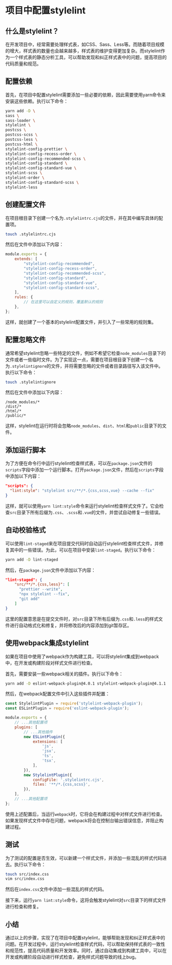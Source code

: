 # 项目中配置stylelint

## 什么是stylelint？

在开发项目中，经常需要处理样式表，如CSS、Sass、Less等。而随着项目规模的增大，样式表的数量也会越来越多，样式表的维护变得更加复杂。而stylelint作为一个样式表的静态分析工具，可以帮助发现和纠正样式表中的问题，提高项目的代码质量和规范。

## 配置依赖

首先，在项目中配置stylelint需要添加一些必要的依赖，因此需要使用yarn命令来安装这些依赖。执行以下命令：

```bash
yarn add -D \
sass \
sass-loader \
stylelint \
postcss \
postcss-scss \
postcss-less \
postcss-html \
stylelint-config-prettier \
stylelint-config-recess-order \
stylelint-config-recommended-scss \
stylelint-config-standard \
stylelint-config-standard-vue \
stylelint-scss \
stylelint-order \
stylelint-config-standard-scss \
stylelint-less
```

## 创建配置文件

在项目根目录下创建一个名为`.stylelintrc.cjs`的文件，并在其中编写具体的配置项。

```bash
touch .stylelintrc.cjs
```

然后在文件中添加以下内容：

```javascript
module.exports = {
    extends: [
        "stylelint-config-recommended",
        "stylelint-config-recess-order",
        "stylelint-config-recommended-scss",
        "stylelint-config-standard",
        "stylelint-config-standard-vue",
        "stylelint-config-standard-scss",
    ],
    rules: {
        // 在这里可以自定义的规则，覆盖默认的规则
    },
};
```

这样，就创建了一个基本的stylelint配置文件，并引入了一些常用的规则集。

## 配置忽略文件

通常希望stylelint忽略一些特定的文件，例如不希望它检查`node_modules`目录下的文件或者一些临时文件。为了实现这一点，需要在项目根目录下创建一个名为`.stylelintignore`的文件，并将需要忽略的文件或者目录路径写入该文件中。执行以下命令：

```bash
touch .stylelintignore
```

然后在文件中添加以下内容：

```
/node_modules/*
/dist/*
/html/*
/public/*
```

这样，stylelint在运行时将会忽略`node_modules`、`dist`、`html`和`public`目录下的文件。

## 添加运行脚本

为了方便在命令行中运行stylelint检查样式表，可以在`package.json`文件的`scripts`字段中添加一个运行脚本。打开`package.json`文件，然后在`scripts`字段中添加以下内容：

```json
"scripts": {
  "lint:style": "stylelint src/**/*.{css,scss,vue} --cache --fix"
}
```

这样，就可以使用`yarn lint:style`命令来运行stylelint检查样式文件了。它会检查`src`目录下所有后缀为`.css`、`.scss`和`.vue`的文件，并尝试自动修复一些错误。

## 自动校验格式

可以使用`lint-staged`来在项目提交代码时自动运行stylelint检查样式文件，并修复其中的一些错误。为此，可以在项目中安装`lint-staged`。执行以下命令：

```bash
yarn add -D lint-staged
```

然后，在`package.json`文件中添加以下内容：

```json
"lint-staged": {
    "src/**/*.{css,less}": [
      "prettier --write",
      "npx stylelint --fix",
      "git add"
    ]
}
```

这里的配置意思是在提交文件时，对`src`目录下所有后缀为`.css`和`.less`的样式文件进行自动格式化和修复，并将修改后的内容添加到git暂存区。

## 使用webpack集成stylelint

如果在项目中使用了webpack作为构建工具，可以将stylelint集成到webpack中，在开发或构建阶段对样式文件进行检查。

首先，需要安装一些webpack相关的插件。执行以下命令：

```bash
yarn add -D eslint-webpack-plugin@4.0.1 stylelint-webpack-plugin@4.1.1
```

然后，在webpack配置文件中引入这些插件并配置：

```javascript
const StylelintPlugin = require('stylelint-webpack-plugin');
const ESLintPlugin = require('eslint-webpack-plugin');

module.exports = {
    // ...其他配置项
    plugins: [
        // ...其他插件
        new ESLintPlugin({
            extensions: [
                'js', 
                'jsx',
                'ts', 
                'tsx',
            ],
        }),
        new StylelintPlugin({
            configFile: '.stylelintrc.cjs',
            files: '**/*.{css,scss}', 
        }),
    ],
    // ...其他配置项
};
```

使用上述配置后，当运行`webpack`时，它将会在构建过程中对样式文件进行检查。如果发现样式文件中存在问题，webpack将会在控制台输出错误信息，并阻止构建过程。

## 测试

为了测试的配置是否生效，可以新建一个样式文件，并添加一些混乱的样式代码进去。执行以下命令：

```bash
touch src/index.css
vim src/index.css
```

然后在`index.css`文件中添加一些混乱的样式代码。

接下来，运行`yarn lint:style`命令，这将会触发stylelint对`src`目录下的样式文件进行检查和修复。

## 小结

通过以上的步骤，实现了在项目中配置stylelint，能够帮助发现和纠正样式表中的问题。在开发过程中，运行stylelint检查样式代码，可以帮助保持样式表的一致性和规范性，提高代码质量和开发效率。同时，通过自动集成到构建工具中，可以在开发或构建阶段自动进行样式检查，避免样式问题导致的线上bug。